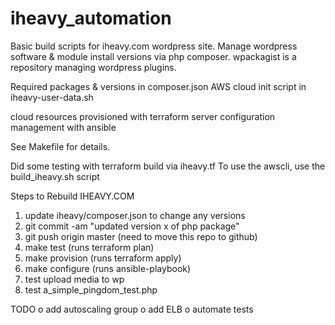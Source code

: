 # iheavy_automation

Basic build scripts for iheavy.com wordpress site.
Manage wordpress software & module install versions via php composer.
wpackagist is a repository managing wordpress plugins.

Required packages & versions in composer.json
AWS cloud init script in iheavy-user-data.sh

cloud resources provisioned with terraform
server configuration management with ansible

See Makefile for details.

Did some testing with terraform build via iheavy.tf
To use the awscli, use the build_iheavy.sh script

Steps to Rebuild IHEAVY.COM

1. update iheavy/composer.json to change any versions
2. git commit -am "updated version x of php package"
3. git push origin master (need to move this repo to github)
4. make test (runs terraform plan)
5. make provision (runs terraform apply)
6. make configure (runs ansible-playbook)
7. test upload media to wp
8. test a_simple_pingdom_test.php

TODO
o add autoscaling group
o add ELB
o automate tests